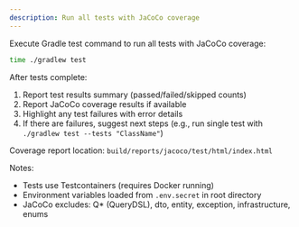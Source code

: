 ```yaml
---
description: Run all tests with JaCoCo coverage
---
```


Execute Gradle test command to run all tests with JaCoCo coverage:

```bash
time ./gradlew test
```

After tests complete:
1. Report test results summary (passed/failed/skipped counts)
2. Report JaCoCo coverage results if available
3. Highlight any test failures with error details
4. If there are failures, suggest next steps (e.g., run single test with `./gradlew test --tests "ClassName"`)

Coverage report location: `build/reports/jacoco/test/html/index.html`

Notes:
- Tests use Testcontainers (requires Docker running)
- Environment variables loaded from `.env.secret` in root directory
- JaCoCo excludes: Q* (QueryDSL), dto, entity, exception, infrastructure, enums
